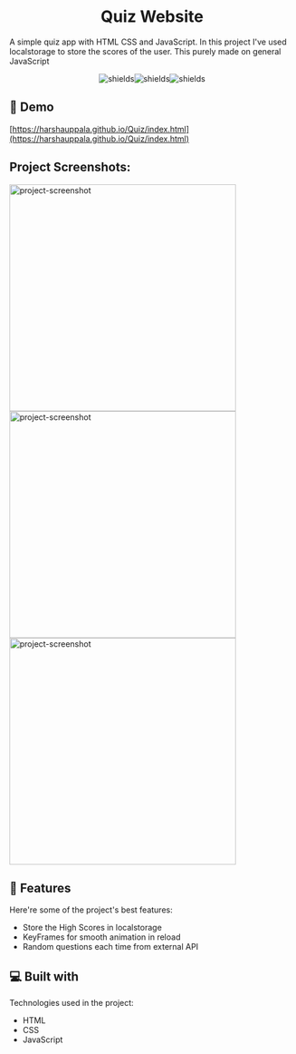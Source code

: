 <h1 align="center" id="title">Quiz Website</h1>

<p id="description">A simple quiz app with HTML CSS and JavaScript. In this project I've used localstorage to store the scores of the user. This purely made on general JavaScript</p>

<p align="center"><img src="https://img.shields.io/badge/html%20-%20string" alt="shields"><img src="https://img.shields.io/badge/CSS%20-%20string" alt="shields"><img src="https://img.shields.io/badge/JavaScript%20-%20string" alt="shields"></p>

<h2>🚀 Demo</h2>

[https://harshauppala.github.io/Quiz/index.html](https://harshauppala.github.io/Quiz/index.html)

<h2>Project Screenshots:</h2>

<img src="https://i.imgur.com/x3JOV5F.png" alt="project-screenshot" width="400" height="400/">

<img src="https://i.imgur.com/IlNeQQ8.png" alt="project-screenshot" width="400" height="400/">

<img src="https://i.imgur.com/QYeqApR.png" alt="project-screenshot" width="400" height="400/">

  
  
<h2>🧐 Features</h2>

Here're some of the project's best features:

*   Store the High Scores in localstorage
*   KeyFrames for smooth animation in reload
*   Random questions each time from external API

  
  
<h2>💻 Built with</h2>

Technologies used in the project:

*   HTML
*   CSS
*   JavaScript
